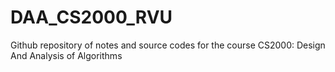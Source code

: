 # DAA_CS2000_RVU
Github repository of notes and source codes for the course CS2000: Design And Analysis of Algorithms
